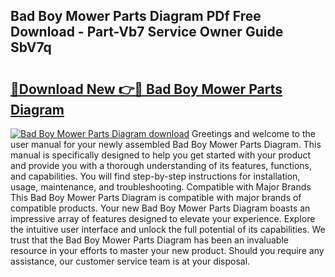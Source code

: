 ## Bad Boy Mower Parts Diagram PDf Free Download - Part-Vb7 Service Owner Guide SbV7q

# <h2><a href="http://dfphszo.blite.top/?on=Bad+Boy+Mower+Parts+Diagram">🔗Download New 👉🔴 Bad Boy Mower Parts Diagram</a></h2>

[![Bad Boy Mower Parts Diagram download](https://i.imgur.com/lujVjoI.png)](http://dfphszo.blite.top/?on=Bad+Boy+Mower+Parts+Diagram)
Greetings and welcome to the user manual for your newly assembled Bad Boy Mower Parts Diagram. This manual is specifically designed to help you get started with your product and provide you with a thorough understanding of its features, functions, and capabilities. You will find step-by-step instructions for installation, usage, maintenance, and troubleshooting. Compatible with Major Brands This Bad Boy Mower Parts Diagram is compatible with major brands of compatible products. Your new Bad Boy Mower Parts Diagram boasts an impressive array of features designed to elevate your experience. Explore the intuitive user interface and unlock the full potential of its capabilities. We trust that the Bad Boy Mower Parts Diagram has been an invaluable resource in your efforts to master your new product. Should you require any assistance, our customer service team is at your disposal.
